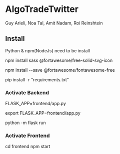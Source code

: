 # AlgoTradeTwitter
Guy Arieli, Noa Tal, Amit Nadam, Roi Reinshtein

## Install 
Python & npm(NodeJs) need to be install  

npm install sass @fortawesome/free-solid-svg-icon

npm install --save @fortawesome/fontawesome-free

pip install -r "requirements.txt"
### Activate Backend
FLASK_APP=frontend/app.py

export FLASK_APP=frontend/app.py

python -m flask run

### Activate Frontend
cd frontend
npm start
